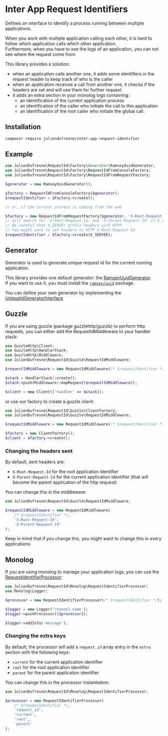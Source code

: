 Inter App Request Identifiers
=============================

Defines an interface to identify a process running between multiple applications.

When you work with multiple application calling each other, it is hard to follow which application calls which other application.  
Furthermore, when you have to see the logs of an application, you can not see where the request come from.

This library provides a solution:
* when an application calls another one, it adds some identifiers in the request header to keep track of who is the caller
* when an application receives a call from another one, it checks if the headers are set and will use them for further request
* it adds an extra section in your monolog logs containing:
  * an identification of the current application process
  * an identification of the caller who initiate the call to this application
  * an identification of the root caller who initiate the global call.

Installation
------------

```bash
composer require juliendufresne/inter-app-request-identifier
```

Example
-------

```php
use JulienDufresne\RequestId\Factory\Generator\RamseyUuidGenerator;
use JulienDufresne\RequestId\Factory\RequestIdFromConsoleFactory;
use JulienDufresne\RequestId\Factory\RequestIdFromRequestFactory;

$generator = new RamseyUuidGenerator();

$factory = RequestIdFromConsoleFactory($generator);
$requestIdentifier = $factory->create();

// or, if the current process is coming from the web

$factory = new RequestIdFromRequestFactory($generator, 'X-Root-Request-Id', 'X-Parent-Request-Id');
// will search for 'X-Root-Request-Id' and 'X-Parent-Request-Id' in $_SERVER array.
// Be careful that $_SERVEr prefix headers with HTTP_
// You might want to set headers to HTTP_X-Root-Request-Id
$requestIdentifier = $factory->create($_SERVER);
```

Generator
---------

Generator is used to generate unique request id for the current running application.  

This library provides one default generator: the [RamseyUuidGenerator](/src/Factory/Generator/RamseyUuidGenerator.php).  
If you want to use it, you must install the [`ramsey/uuid`](https://packagist.org/packages/ramsey/uuid) package.

You can define your own generator by implementing the [UniqueIdGeneratorInterface](/src/Factory/Generator/UniqueIdGeneratorInterface.php)

Guzzle
------

If you are using guzzle (package guzzlehttp/guzzle) to perform http requests, you can either add the RequestIdMiddleware to your handler stack:
 
```php
use GuzzleHttp\Client;
use GuzzleHttp\HandlerStack;
use GuzzleHttp\Middleware;
use JulienDufresne\RequestId\Guzzle\RequestIdMiddleware;

$requestIdMiddleware = new RequestIdMiddleware(/* $requestIdentifier */);

$stack = HandlerStack::create();
$stack->push(Middleware::mapRequest($requestIdMiddleware));

$client = new Client(['handler' => $stack]);
```
 
 
or use our factory to create a guzzle client:

```php
use JulienDufresne\RequestId\Guzzle\ClientFactory;
use JulienDufresne\RequestId\Guzzle\RequestIdMiddleware;

$requestIdMiddleware = new RequestIdMiddleware(/* $requestIdentifier */);

$factory = new ClientFactory();
$client = $factory->create();
```

### Changing the headers sent

By default, sent headers are:
* `X-Root-Request-Id` for the root application identifier
* `X-Parent-Request-Id` for the current application identifier (that will become the parent application of the http request)

You can change this in the middleware:

```php
use JulienDufresne\RequestId\Guzzle\RequestIdMiddleware;

$requestIdMiddleware = new RequestIdMiddleware(
    /* $requestIdentifier */,
    'X-Root-Request-Id',
    'X-Parent-Request-Id'
);
```

Keep in mind that if you change this, you might want to change this in every applications

Monolog
-------

If you are using monolog to manage your application logs, you can use the [RequestIdentifierProcessor](/src/Monolog/RequestIdentifierProcessor.php):

```php
use JulienDufresne\RequestId\Monolog\RequestIdentifierProcessor;
use Monolog\Logger;

$processor = new RequestIdentifierProcessor(/* $requestIdentifier */);

$logger = new Logger('channel-name');
$logger->pushProcessor([$processor]);

$logger->addInfo('message');
```

### Changing the extra keys

By default, the processor will add a `request_id` array entry in the `extra` section with the following keys:
* `current` for the current application identifier
* `root` for the root application identifier
* `parent` for the parent application identifier

You can change this in the processor instantiation:

```php
use JulienDufresne\RequestId\Monolog\RequestIdentifierProcessor;

$processor = new RequestIdentifierProcessor(
    /* $requestIdentifier */,
    'request_id',
    'current',
    'root',
    'parent'
);
```
